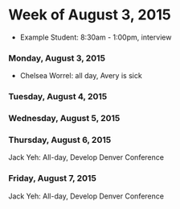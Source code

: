 # Week of August 3, 2015

* Example Student: 8:30am - 1:00pm, interview

### Monday, August 3, 2015

* Chelsea Worrel: all day, Avery is sick

### Tuesday, August 4, 2015

### Wednesday, August 5, 2015

### Thursday, August 6, 2015
Jack Yeh: All-day, Develop Denver Conference

### Friday, August 7, 2015
Jack Yeh: All-day, Develop Denver Conference
